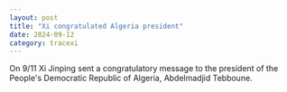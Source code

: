 ```yaml
---
layout: post
title: "Xi congratulated Algeria president"
date: 2024-09-12
category: tracexi
---
```


On 9/11 Xi Jinping sent a congratulatory message to the president of the People's Democratic Republic of Algeria, Abdelmadjid Tebboune.
